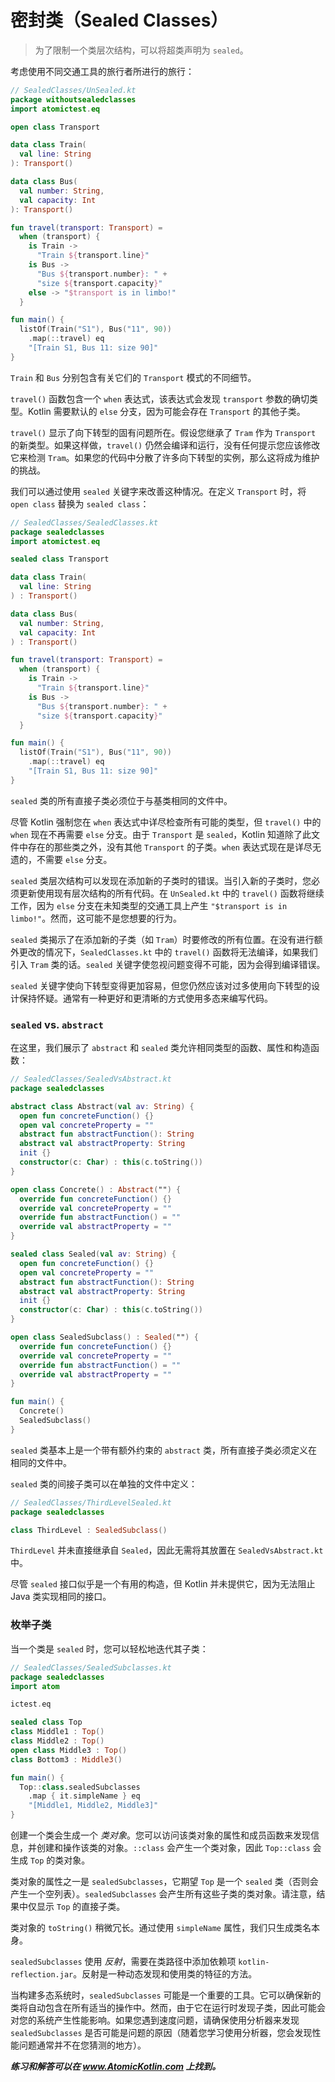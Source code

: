 # 密封类（Sealed Classes）

> 为了限制一个类层次结构，可以将超类声明为 `sealed`。

考虑使用不同交通工具的旅行者所进行的旅行：

```kotlin
// SealedClasses/UnSealed.kt
package withoutsealedclasses
import atomictest.eq

open class Transport

data class Train(
  val line: String
): Transport()

data class Bus(
  val number: String,
  val capacity: Int
): Transport()

fun travel(transport: Transport) =
  when (transport) {
    is Train ->
      "Train ${transport.line}"
    is Bus ->
      "Bus ${transport.number}: " +
      "size ${transport.capacity}"
    else -> "$transport is in limbo!"
  }

fun main() {
  listOf(Train("S1"), Bus("11", 90))
    .map(::travel) eq
    "[Train S1, Bus 11: size 90]"
}
```

`Train` 和 `Bus` 分别包含有关它们的 `Transport` 模式的不同细节。

`travel()` 函数包含一个 `when` 表达式，该表达式会发现 `transport` 参数的确切类型。Kotlin 需要默认的 `else` 分支，因为可能会存在 `Transport` 的其他子类。

`travel()` 显示了向下转型的固有问题所在。假设您继承了 `Tram` 作为 `Transport` 的新类型。如果这样做，`travel()` 仍然会编译和运行，没有任何提示您应该修改它来检测 `Tram`。如果您的代码中分散了许多向下转型的实例，那么这将成为维护的挑战。

我们可以通过使用 `sealed` 关键字来改善这种情况。在定义 `Transport` 时，将 `open class` 替换为 `sealed class`：

```kotlin
// SealedClasses/SealedClasses.kt
package sealedclasses
import atomictest.eq

sealed class Transport

data class Train(
  val line: String
) : Transport()

data class Bus(
  val number: String,
  val capacity: Int
) : Transport()

fun travel(transport: Transport) =
  when (transport) {
    is Train ->
      "Train ${transport.line}"
    is Bus ->
      "Bus ${transport.number}: " +
      "size ${transport.capacity}"
  }

fun main() {
  listOf(Train("S1"), Bus("11", 90))
    .map(::travel) eq
    "[Train S1, Bus 11: size 90]"
}
```

`sealed` 类的所有直接子类必须位于与基类相同的文件中。

尽管 Kotlin 强制您在 `when` 表达式中详尽检查所有可能的类型，但 `travel()` 中的 `when` 现在不再需要 `else` 分支。由于 `Transport` 是 `sealed`，Kotlin 知道除了此文件中存在的那些类之外，没有其他 `Transport` 的子类。`when` 表达式现在是详尽无遗的，不需要 `else` 分支。

`sealed` 类层次结构可以发现在添加新的子类时的错误。当引入新的子类时，您必须更新使用现有层次结构的所有代码。在 `UnSealed.kt` 中的 `travel()` 函数将继续工作，因为 `else` 分支在未知类型的交通工具上产生 `"$transport is in limbo!"`。然而，这可能不是您想要的行为。

`sealed` 类揭示了在添加新的子类（如 `Tram`）时要修改的所有位置。在没有进行额外更改的情况下，`SealedClasses.kt` 中的 `travel()` 函数将无法编译，如果我们引入 `Tram` 类的话。`sealed` 关键字使忽视问题变得不可能，因为会得到编译错误。

`sealed` 关键字使向下转型变得更加容易，但您仍然应该对过多使用向下转型的设计保持怀疑。通常有一种更好和更清晰的方式使用多态来编写代码。

### `sealed` vs. `abstract`

在这里，我们展示了 `abstract` 和 `sealed` 类允许相同类型的函数、属性和构造函数：

```kotlin
// SealedClasses/SealedVsAbstract.kt
package sealedclasses

abstract class Abstract(val av: String) {
  open fun concreteFunction() {}
  open val concreteProperty = ""
  abstract fun abstractFunction(): String
  abstract val abstractProperty: String
  init {}
  constructor(c: Char) : this(c.toString())
}

open class Concrete() : Abstract("") {
  override fun concreteFunction() {}
  override val concreteProperty = ""
  override fun abstractFunction() = ""
  override val abstractProperty = ""
}

sealed class Sealed(val av: String) {
  open fun concreteFunction() {}
  open val concreteProperty = ""
  abstract fun abstractFunction(): String
  abstract val abstractProperty: String
  init {}
  constructor(c: Char) : this(c.toString())
}

open class SealedSubclass() : Sealed("") {
  override fun concreteFunction() {}
  override val concreteProperty = ""
  override fun abstractFunction() = ""
  override val abstractProperty = ""
}

fun main() {
  Concrete()
  SealedSubclass()
}
```

`sealed` 类基本上是一个带有额外约束的 `abstract` 类，所有直接子类必须定义在相同的文件中。

`sealed` 类的间接子类可以在单独的文件中定义：

```kotlin
// SealedClasses/ThirdLevelSealed.kt
package sealedclasses

class ThirdLevel : SealedSubclass()
```

`ThirdLevel` 并未直接继承自 `Sealed`，因此无需将其放置在 `SealedVsAbstract.kt` 中。

尽管 `sealed` 接口似乎是一个有用的构造，但 Kotlin 并未提供它，因为无法阻止 Java 类实现相同的接口。

### 枚举子类

当一个类是 `sealed` 时，您可以轻松地迭代其子类：

```kotlin
// SealedClasses/SealedSubclasses.kt
package sealedclasses
import atom

ictest.eq

sealed class Top
class Middle1 : Top()
class Middle2 : Top()
open class Middle3 : Top()
class Bottom3 : Middle3()

fun main() {
  Top::class.sealedSubclasses
    .map { it.simpleName } eq
    "[Middle1, Middle2, Middle3]"
}
```

创建一个类会生成一个 *类对象*。您可以访问该类对象的属性和成员函数来发现信息，并创建和操作该类的对象。`::class` 会产生一个类对象，因此 `Top::class` 会生成 `Top` 的类对象。

类对象的属性之一是 `sealedSubclasses`，它期望 `Top` 是一个 `sealed` 类（否则会产生一个空列表）。`sealedSubclasses` 会产生所有这些子类的类对象。请注意，结果中仅显示 `Top` 的直接子类。

类对象的 `toString()` 稍微冗长。通过使用 `simpleName` 属性，我们只生成类名本身。

`sealedSubclasses` 使用 *反射*，需要在类路径中添加依赖项 `kotlin-reflection.jar`。反射是一种动态发现和使用类的特征的方法。

当构建多态系统时，`sealedSubclasses` 可能是一个重要的工具。它可以确保新的类将自动包含在所有适当的操作中。然而，由于它在运行时发现子类，因此可能会对您的系统产生性能影响。如果您遇到速度问题，请确保使用分析器来发现 `sealedSubclasses` 是否可能是问题的原因（随着您学习使用分析器，您会发现性能问题通常并不在您猜测的地方）。

***练习和解答可以在 www.AtomicKotlin.com 上找到。***